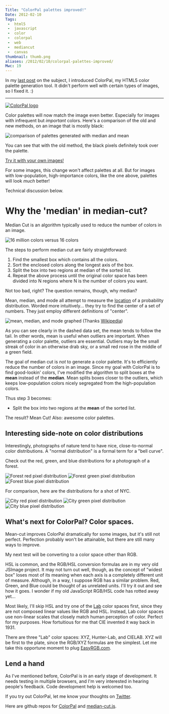 ```yaml
---
Title: "ColorPal palettes improved!"
Date: 2012-02-10
Tags:
 -  html5
 -  javascript
 -  color
 -  colorpal
 -  web
 -  mediancut
 -  canvas
thumbnail: thumb.png
aliases: /2012/02/10/colorpal-palettes-improved/
Mwc: 19
---
```


In my [last post](/2012/01/16/colorpal-alpha/) on the subject, I introduced
ColorPal, my HTML5 color palette generation tool. It didn't perform well with
certain types of images, so I fixed it. :)

---

[<img src="colorpal_logo.png" alt="ColorPal logo" title=""
/>](/projects/colorpal)

Color palettes will now match the image even better. Especially for images
with infrequent but _important_ colors. Here's a comparison of the old and new
methods, on an image that is mostly black:

![comparison of palettes generated with median and
mean](median-mean-comparison.png)

You can see that with the old method, the black pixels definitely took over the
palette.

[Try it with your own images!](/projects/colorpal)

For some images, this change won't affect palettes at all. But for images with
low-population, high-importance colors, like the one above, palettes will look
_much_ better!

Technical discussion below.

# Why the 'median' in median-cut?

Median Cut is an algorithm typically used to reduce the number of colors in an
image.

![16 million colors versus 16 colors](median-cut-example.png)

The steps to perform median cut are fairly straightforward:

1.  Find the smallest box which contains all the colors.
2.  Sort the enclosed colors along the longest axis of the box.
3.  Split the box into two regions at median of the sorted list.
4.  Repeat the above process until the original color space has been divided into N regions where N is the number of colors you want.

Not too bad, right? The question remains, though, why median?

Mean, median, and mode all attempt to measure the
[location](http://en.wikipedia.org/wiki/Location_parameter) of a probability
distribution. Worded more intuitively... they try to find the center of a set
of numbers. They just employ different definitions of "center".

![mean, median, and mode graphed](mean_median_mode.png)
(Thanks [Wikipedia](http://en.wikipedia.org/wiki/Median))

As you can see clearly in the dashed data set, the mean tends to follow the
tail. In other words, mean is useful when outliers are important. When
generating a color palette, outliers are essential. Outliers may be the small
streak of color in an otherwise drab sky, or a small red rose in the middle of
a green field.

The goal of median cut is _not_ to generate a color palette. It's to
efficiently reduce the number of colors in an image. Since my goal with
ColorPal is to find good-lookin' colors, I've modified the algorithm to split
boxes at the **mean** instead of the **median**. Mean splits boxes closer to
the outliers, which keeps low-population colors nicely segregated from the
high-population colors.

Thus step 3 becomes:

- Split the box into two regions at the <b>mean</b> of the sorted list.

The result? Mean Cut! Also: awesome color palettes.

## Interesting side-note on color distributions

Interestingly, photographs of nature tend to have nice, close-to-normal color
distributions. A "normal distribution" is a formal term for a "bell curve".

Check out the red, green, and blue distributions for a photograph of a forest.

![Forest red   pixel distribution](forest_r.png)
![Forest green pixel distribution](forest_g.png)
![Forest blue  pixel distribution](forest_b.png)

For comparison, here are the distributions for a shot of NYC.

![City   red   pixel distribution](city_r.png)
![City   green pixel distribution](city_g.png)
![City   blue  pixel distribution](city_b.png)

## What's next for ColorPal? Color spaces.

Mean-cut improves ColorPal dramatically for some images, but it's still not
perfect. Perfection probably won't be attainable, but there are still many
ways to improve.

My next test will be converting to a color space other than RGB.

HSL is common, and the RGB/HSL conversion formulas are in my very old JSImage
project. It may not turn out well, though, as the concept of "widest box"
loses most of its meaning when each axis is a completely different unit of
measure. Although, in a way, I suppose RGB has a similar problem. Red, Green,
and Blue could be thought of as unrelated units. I'll try it out and see how
it goes. I wonder if my old JavaScript RGB/HSL code has rotted away yet...

Most likely, I'll skip HSL and try one of the
[Lab](http://en.wikipedia.org/wiki/Lab_color_space) color spaces first, since
they are not composed linear values like RGB and HSL. Instead, Lab color
spaces use non-linear scales that closely match human perception of color.
Perfect for my purposes. How fortuitious for me that CIE invented it way back
in 1931.

There are three "Lab" color spaces: XYZ, Hunter-Lab,
and CIELAB. XYZ will be first to the plate, since the RGB/XYZ formulas are
the simplest. Let me take this opportune moment to plug
[EasyRGB.com](http://www.easyrgb.com/index.php?X=MATH).

## Lend a hand

As I've mentioned before, ColorPal is in an early stage of development. It
needs testing in multiple browsers, and I'm very interested in hearing people's
feedback. Code development help is welcomed too.

If you try out ColorPal, let me know your thoughts on
[Twitter](https://twitter.com/mwcz).

Here are github repos for [ColorPal](https://github.com/mwcz/ColorPal) and
[median-cut.js](https://github.com/mwcz/median-cut-js).
